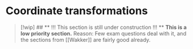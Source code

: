 # Coordinate transformations

> [!wip] ## ** !!! This section is still under construction !!! **
> **This is a low priority section.** Reason: Few exam questions deal with it, and the sections from [[Wakker]] are fairly good already.

<!-- Wakker section 11.7 - 11.10 -->